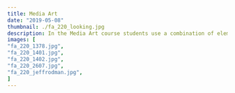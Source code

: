 ```yaml
---
title: Media Art
date: "2019-05-08"
thumbnail: ./fa_220_looking.jpg
description: In the Media Art course students use a combination of elements, approaches and techniques from fine art and applied art with cutting-edge digital technology; theory, methodology and professional practices covered through lectures, in-class hands-on practice and outside assignments. Students approach projects conceptually and synthesize original integrative solutions.
images: [
"fa_220_1378.jpg",
"fa_220_1401.jpg",
"fa_220_1402.jpg",
"fa_220_2607.jpg",
"fa_220_jeffrodman.jpg",
]
---
```

